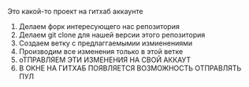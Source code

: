 Это какой-то проект на гитхаб аккаунте


1. Делаем форк интересующего нас репозитория
2. Делаем git clone для нашей версии этого репозитория
3. Создаем ветку с предлаггаемымии измиенениями
4. Производим все изменения только в этой ветке 
5. оТПРАВЛЯЕМ ЭТИ ИЗМЕНЕНИЯ НА СВОЙ АККАУТ
6. В ОКНЕ НА ГИТХАБ ПОЯВЛЯЕТСЯ ВОЗМОЖНОСТЬ ОТПРАВЛЯТЬ ПУЛ